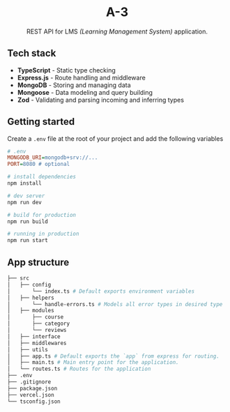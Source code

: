<h1 align="center">
  A-3
</h1>

<p align="center">
 REST API for LMS <i>(Learning Management System)</i> application.
</p>

## Tech stack
- **TypeScript** - Static type checking
- **Express.js** - Route handling and middleware
- **MongoDB** - Storing and managing data
- **Mongoose** - Data modeling and query building
- **Zod** - Validating and parsing incoming and inferring types

## Getting started
Create a `.env` file at the root of your project and add the following variables

```ini
# .env
MONGODB_URI=mongodb+srv://...
PORT=8080 # optional
```

```bash
# install dependencies
npm install

# dev server
npm run dev

# build for production
npm run build

# running in production
npm run start
```

## App structure

```bash
├── src
│   ├── config
│       └── index.ts # Default exports environment variables
│   ├── helpers
│       └── handle-errors.ts # Models all error types in desired type
│   ├── modules
│       ├── course
│       ├── category
│       └── reviews
│   ├── interface
│   ├── middlewares
│   ├── utils
│   ├── app.ts # Default exports the `app` from express for routing.  
│   ├── main.ts # Main entry point for the application.
│   └── routes.ts # Routes for the application 
├── .env
├── .gitignore
├── package.json
├── vercel.json
└── tsconfig.json
```
